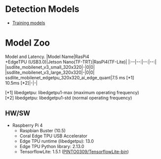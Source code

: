 # Detection Models

- [Training models](g3doc/how_to_training_models.md)

# Model Zoo

Model and Latency.
|Model Name|RasPi4<br>+EdgeTPU (USB3.0)|Jetson Nano(TF-TRT)|RasPi4(TF-Lite)|
|:--|--:|--:|--:|
|ssdlite_mobilenet_v3_small_320x320|-|0|0|
|ssdlite_mobilenet_v3_large_320x320|-|0|0|
ssdlite_mobilenet_edgetpu_320x320_ai_edge_quant|7.5 ms [*1]<br>10.5ms [*2]|-|-|

[*1] libedgetpu: libedgetpu1-max (maximum operating frequency)<br>
[*2] libedgetpu: libedgetpu1-std (normal operating frequency)<br>

## HW/SW
- Raspberry Pi 4
    - Raspbian Buster (10.5)
    - Coral Edge TPU USB Accelerator
    - Edge TPU runtime (libedgetpu): 13.0
    - Edge TPU Python library: 2.13.0
    - TensorflowLite: 1.5.1 ([PINTO0309/TensorflowLite-bin](https://github.com/PINTO0309/TensorflowLite-bin))